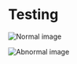 # Testing

![Normal image]([https://assets.digitalocean.com/articles/alligator/boo.svg](https://media.istockphoto.com/id/171331008/photo/flower-in-pink.jpg?s=612x612&w=0&k=20&c=mgN7HIu_HLnI0P3-DM8tCDF2wg9rbCyomMPdm84jG60=) "Normal image")

![Abnormal image](https://127.0.0.1/admin "Abnormal image")
